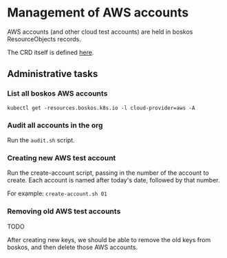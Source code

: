 # Management of AWS accounts

AWS accounts (and other cloud test accounts) are held in boskos ResourceObjects records.

The CRD itself is defined [here](https://raw.githubusercontent.com/kubernetes-sigs/boskos/master/deployments/base/crd.yaml).


## Administrative tasks

### List all boskos AWS accounts

```
kubectl get -resources.boskos.k8s.io -l cloud-provider=aws -A
```

### Audit all accounts in the org

Run the `audit.sh` script.


### Creating new AWS test account

Run the create-account script, passing in the number of the account to create.  Each account is named after today's date, followed by that number.

For example: `create-account.sh 01`


### Removing old AWS test accounts

TODO

After creating new keys, we should be able to remove the old keys from boskos, and then delete those AWS accounts.